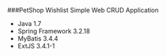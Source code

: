 ###PetShop Wishlist
Simple Web CRUD Application

- Java 1.7
- Spring Framework 3.2.18
- MyBatis 3.4.4
- ExtJS 3.4.1-1
